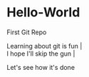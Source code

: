 # Hello-World
First Git Repo

Learning about git is fun   |     
I hope I'll skip the gun    |   

Let's see how it's done
